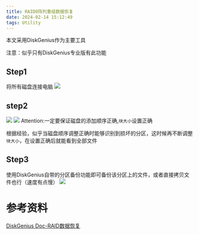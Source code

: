 ```yaml
---
title: RAID0阵列重组数据恢复
date: 2024-02-14 15:12:49
tags: Utility
---
```



本文采用DiskGenius作为主要工具
<!--more-->
注意：似乎只有DiskGenius专业版有此功能

## Step1

将所有磁盘连接电脑
![](1.avif)

## step2
![](3.png)
![](4.png)
Attention:一定要保证磁盘的添加顺序正确,`块大小`设置正确

根据经验，似乎当磁盘顺序调整正确时能够识别到损坏的分区，这时候再不断调整`块大小`，在设置正确后就能看到全部文件

## Step3
使用DiskGenius自带的分区备份功能即可备份该分区上的文件，或者直接拷贝文件也行（速度有点慢）
![](2.avif)


# 参考资料

[DiskGenius Doc-RAID数据恢复](https://www.diskgenius.cn/exp/raid-recovery.php)
